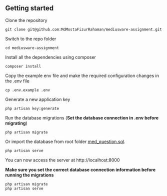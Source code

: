 ## Getting started

Clone the repository

    git clone git@github.com:MdMostaFizurRahaman/mediusware-assignment.git

Switch to the repo folder

    cd mediusware-assignment

Install all the dependencies using composer

    composer install

Copy the example env file and make the required configuration changes in the .env file

    cp .env.example .env

Generate a new application key

    php artisan key:generate


Run the database migrations (**Set the database connection in .env before migrating**)

    php artisan migrate

Or import the database from root folder [med_question.sql](https://github.com/MdMostaFizurRahaman/mediusware-assignment/blob/master/med_question.sql).

    php artisan serve

You can now access the server at http://localhost:8000



**Make sure you set the correct database connection information before running the migrations** 

    php artisan migrate
    php artisan serve
